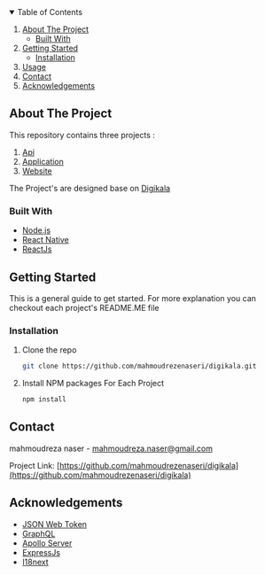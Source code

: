 <!-- TABLE OF CONTENTS -->
<details open="open">
  <summary>Table of Contents</summary>
  <ol>
    <li>
      <a href="#about-the-project">About The Project</a>
      <ul>
        <li><a href="#built-with">Built With</a></li>
      </ul>
    </li>
    <li>
      <a href="#getting-started">Getting Started</a>
      <ul>
        <li><a href="#installation">Installation</a></li>
      </ul>
    </li>
    <li><a href="#usage">Usage</a></li>
    <li><a href="#contact">Contact</a></li>
    <li><a href="#acknowledgements">Acknowledgements</a></li>
  </ol>
</details>

## About The Project

This repository contains three projects : 
    <ol>
        <li>
            <a href="https://github.com/mahmoudrezenaseri/digikala/tree/main/api">Api</a>
        </li>
        <li>
            <a href="https://github.com/mahmoudrezenaseri/digikala/tree/main/app">Application</a>
        </li>
        <li>
            <a href="https://github.com/mahmoudrezenaseri/digikala/tree/main/website">Website</a>
        </li>
    </ol>

The Project's are designed base on [Digikala](https://digikala.com)

### Built With

* [Node.js](https://nodejs.org/) 
* [React Native](https://reactnative.dev)
* [ReactJs](https://reactjs.org/) 



<!-- GETTING STARTED -->
## Getting Started

This is a general guide to get started.
For more explanation you can checkout each project's README.ME file

### Installation

1. Clone the repo
   ```sh
   git clone https://github.com/mahmoudrezenaseri/digikala.git
   ```
2. Install NPM packages For Each Project
   ```sh
   npm install
   ```

<!-- CONTACT -->
## Contact

mahmoudreza naser - mahmoudreza.naser@gmail.com

Project Link: [https://github.com/mahmoudrezenaseri/digikala](https://github.com/mahmoudrezenaseri/digikala)

<!-- ACKNOWLEDGEMENTS -->
## Acknowledgements

* [JSON Web Token](https://jwt.io)
* [GraphQL](https://graphql.org)
* [Apollo Server](https://www.apollographql.com)
* [ExpressJs](https://expressjs.com)
* [I18next ](https://www.i18next.com)

